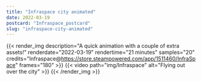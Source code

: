 ```yaml
---
title: "Infraspace city animated"
date: 2022-03-19
postcard: "Infraspace_postcard"
slug: "infraspace-city-animated"
---
```


{{< render_img
  description="A quick animation with a couple of extra assets!"
  renderdate="2022-03-19"
  rendertime="21 minutes"
  samples="20"
  credits="Infraspace@https://store.steampowered.com/app/1511460/InfraSpace"
  frames="180" >}}
{{< video path="img/Infraspace" alt="Flying out over the city" >}}
{{< /render_img >}}

